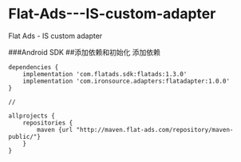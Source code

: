 # Flat-Ads---IS-custom-adapter
Flat Ads - IS custom adapter

###Android SDK
##添加依赖和初始化
添加依赖
```
dependencies {
    implementation 'com.flatads.sdk:flatads:1.3.0'
    implementation 'com.ironsource.adapters:flatadapter:1.0.0'
}

//

allprojects {
    repositories {
        maven {url "http://maven.flat-ads.com/repository/maven-public/"}
    }
}
```